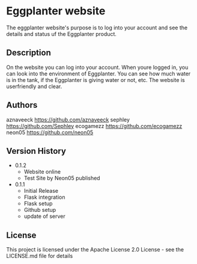 # Eggplanter website

The eggplanter website's purpose is to log into your account and see the details and status uf the Eggplanter product.

## Description

On the website you can log into your account.
When youre logged in, you can look into the environment of Eggplanter.
You can see how much water is in the tank, if the Eggplanter is giving water or not, etc.
The website is userfriendly and clear.

## Authors

aznaveeck      https://github.com/aznaveeck
sephley        https://github.com/Sephley
ecogamezz      https://github.com/ecogamezz
neon05         https://github.com/neon05

## Version History
* 0.1.2
    * Website online
    * Test Site by Neon05 published 
* 0.1.1
    * Initial Release
    * Flask integration
    * Flask setup
    * Github setup
    * update of server

## License

This project is licensed under the Apache License 2.0 License - see the LICENSE.md file for details
